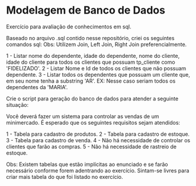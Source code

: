 # Modelagem de Banco de Dados
Exercício para avaliação de conhecimentos em sql.

Baseado no arquivo .sql contido nesse repositório, criei os seguintes comandos sql:
Obs: Utilizem Join, Left Join, Right Join preferencialmente.

1 - Listar nome do dependente, idade do dependente, nome do cliente, idade do cliente para todos os clientes que possuam tp_cliente como 'FIDELIZADO'.
2 - Listar Nome e Id de todos os clientes que não possuam dependente.
3 - Listar todos os dependentes que possuam um cliente que, em seu nome tenha a substring 'AR'. EX: Nesse caso seriam todos os dependentes da 'MARIA'.


Crie o script para geração do banco de dados para atender a seguinte situação:

Você deverá fazer um sistema para controlar as vendas de um minimercado. É esperado que os seguintes requisitos sejam atendidos:

1 - Tabela para cadastro de produtos.
2 - Tabela para cadastro de estoque.
3 - Tabela para cadastro de venda.
4 - Não há necessidade de controlar os clientes que farão as compras.
5 - Não há necessidade de rastreio de estoque.

Obs: Existem tabelas que estão implícitas ao enunciado e se farão necessário conforme forem adentrando ao exercício. Sintam-se livres para criar mais tabela do que foi listado no exercício.
